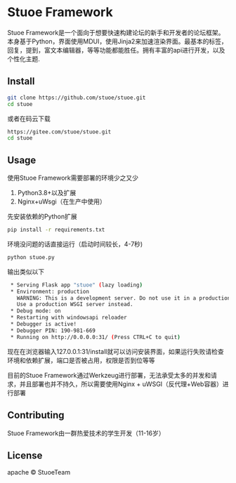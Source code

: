 # Stuoe Framework

Stuoe Framework是一个面向于想要快速构建论坛的新手和开发者的论坛框架。本身基于Python，界面使用MDUI，使用Jinja2来加速渲染界面。最基本的标签，回复，提到，富文本编辑器，等等功能都能胜任。拥有丰富的api进行开发，以及个性化主题.

## Install

``` bash
git clone https://github.com/stuoe/stuoe.git
cd stuoe
```
或者在码云下载
``` bash
https://gitee.com/stuoe/stuoe.git
cd stuoe
```

## Usage

使用Stuoe Framework需要部署的环境少之又少
1. Python3.8+以及扩展
2. Nginx+uWsgi（在生产中使用）



先安装依赖的Python扩展
``` bash
pip install -r requirements.txt
```
环境没问题的话直接运行（启动时间较长，4-7秒)
``` bash
python stuoe.py
```
输出类似以下
``` bash
 * Serving Flask app "stuoe" (lazy loading)
 * Environment: production
   WARNING: This is a development server. Do not use it in a production deployment.
   Use a production WSGI server instead.
 * Debug mode: on
 * Restarting with windowsapi reloader
 * Debugger is active!
 * Debugger PIN: 190-981-669
 * Running on http://0.0.0.0:31/ (Press CTRL+C to quit)
```
现在在浏览器输入127.0.0.1:31/install就可以访问安装界面，如果运行失败请检查环境和依赖扩展，端口是否被占用，权限是否到位等等

目前的Stuoe Framework通过Werkzeug进行部署，无法承受太多的并发和请求，并且部署也并不持久，所以需要使用Nginx + uWSGI（反代理+Web容器）进行部署



## Contributing

Stuoe Framework由一群热爱技术的学生开发（11-16岁）

## License

apache © StuoeTeam

